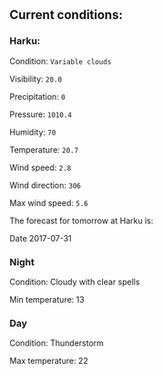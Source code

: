 ## Current conditions: 

### Harku: 

Condition: ``` Variable clouds ``` 

Visibility: ``` 20.0 ``` 

Precipitation: ``` 0 ``` 

Pressure: ``` 1010.4 ``` 

Humidity: ``` 70 ``` 

Temperature: ``` 20.7 ``` 

Wind speed: ``` 2.8 ``` 

Wind direction: ``` 306 ``` 

Max wind speed: ``` 5.6 ``` 


 The forecast for tomorrow at Harku is: 

Date 2017-07-31 

### Night 

Condition: Cloudy with clear spells 

Min temperature: 13 

### Day 

Condition: Thunderstorm 

Max temperature: 22 

